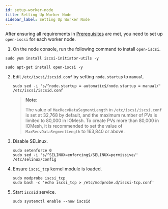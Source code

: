 ```yaml
---
id: setup-worker-node
title: Setting Up Worker Node
sidebar_label: Setting Up Worker Node
---
```


After ensuring all requirements in [Prerequisites](#../) are met, you need to set up `open-iscsi` for each worker node.

1. On the node console, run the following command to install `open-iscsi`.

<!--DOCUSAURUS_CODE_TABS-->

<!--RHEL/CentOS-->

```shell
sudo yum install iscsi-initiator-utils -y
```

<!--Ubuntu-->

```shell
sudo apt-get install open-iscsi -y
```

<!--END_DOCUSAURUS_CODE_TABS-->

2. Edit `/etc/iscsi/iscsid.conf` by setting `node.startup` to `manual`.

    ```shell
    sudo sed -i 's/^node.startup = automatic$/node.startup = manual/' /etc/iscsi/iscsid.conf
    ```
    > **Note:**
    >
    > The value of `MaxRecvDataSegmentLength` in `/etc/iscsi/iscsi.conf` is set at 32,768 by default, and the maximum number of PVs is limited to 80,000 in IOMesh. To create PVs more than 80,000 in IOMesh, it is recommended to set the value of `MaxRecvDataSegmentLength` to 163,840 or above.
    
3. Disable SELinux.

    ```shell
    sudo setenforce 0
    sudo sed -i 's/^SELINUX=enforcing$/SELINUX=permissive/' /etc/selinux/config
    ```

4. Ensure `iscsi_tcp` kernel module is loaded.

    ```shell
    sudo modprobe iscsi_tcp
    sudo bash -c 'echo iscsi_tcp > /etc/modprobe.d/iscsi-tcp.conf'
    ```

5. Start `iscsid` service.

    ```shell
    sudo systemctl enable --now iscsid
    ```



